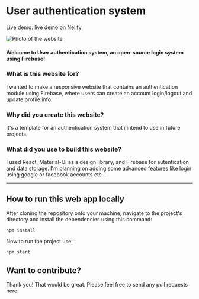 # User authentication system

Live demo: <a href="https://user-firebase-authentication.netlify.app/" target="_blank">live demo on Nelify</a>

![Photo of the website](/src/assests/user-auth-app.gif)


#### Welcome to User authentication system, an open-source login system using Firebase!

### What is this website for?
I wanted to make a responsive website that contains an authentication module using Firebase, where users can create an account login/logout and update profile info.

### Why did you create this website?
It's a template for an authentication system that i intend to use in future projects.

### What did you use to build this website?
I used React, Material-UI as a design library, and Firebase for autentication and data storage. I'm planning on adding some advanced features like login using google or facebook accounts etc...

---

## How to run this web app locally

After cloning the repository onto your machine, navigate to the project's directory and install the dependencies using this command: 
```console
npm install
```
Now to run the project use:

```console
npm start
```

## Want to contribute?

Thank you! That would be great. Please feel free to send any pull requests here.

